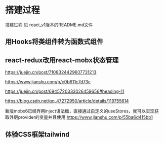 #   搭建过程

搭建过程 见 react_v1版本的README.md文件


##  用Hooks将类组件转为函数式组件





## react-redux改用react-mobx状态管理

https://juejin.cn/post/7108324429607731213

https://www.jianshu.com/p/c0b611c7d73c

https://juejin.cn/post/6945720333026459656#heading-11


https://blog.csdn.net/qq_47272950/article/details/119755614



新版mobx6已经弃用inject语法糖，直接通过自定义的useStores，就可以实现获取外层provider的变量并且使用
https://www.jianshu.com/p/55ba6d415bb1



##  体验CSS框架tailwind 




